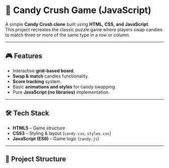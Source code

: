 # 🍬 Candy Crush Game (JavaScript)

A simple **Candy Crush clone** built using **HTML, CSS, and JavaScript**.  
This project recreates the classic puzzle game where players swap candies to match three or more of the same type in a row or column.  

---

## 🎮 Features
- Interactive **grid-based board**.
- **Swap & match** candies functionality.
- **Score tracking** system.
- Basic **animations and styles** for candy swapping.
- Pure **JavaScript (no libraries)** implementation.

---

## 🛠️ Tech Stack
- **HTML5** – Game structure  
- **CSS3** – Styling & layout (`candy.css`, `styles.css`)  
- **JavaScript (ES6)** – Game logic (`candy.js`)  

---

## 📂 Project Structure
